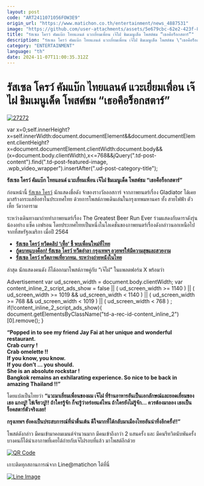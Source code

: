 ```yaml
---
layout: post
code: "ART2411071056FOW3E9"
origin_url: "https://www.matichon.co.th/entertainment/news_4887531"
image: "https://github.com/user-attachments/assets/5e679cbc-62e2-423f-8ad5-0f18cb3b9840"
title: "รัสเซล โครว์ คัมแบ๊ก ไทยแลนด์ แวะเยี่ยมเพื่อน เจ๊ไฝ ชิมเมนูเด็ด โพสต์ชม “เธอคือร็อกสตาร์”"
description: "รัสเซล โครว์ คัมแบ๊ก ไทยแลนด์ แวะเยี่ยมเพื่อน เจ๊ไฝ ชิมเมนูเด็ด โพสต์ชม \"เธอคือร็อกสตาร์\""
category: "ENTERTAINMENT"
language: "th"
date: 2024-11-07T11:00:35.312Z
---
```


# รัสเซล โครว์ คัมแบ๊ก ไทยแลนด์ แวะเยี่ยมเพื่อน เจ๊ไฝ ชิมเมนูเด็ด โพสต์ชม “เธอคือร็อกสตาร์”

[![](https://www.matichon.co.th/wp-content/uploads/2024/11/27272.jpg "27272")](https://www.matichon.co.th/wp-content/uploads/2024/11/27272.jpg)

var x=0;self.innerHeight?x=self.innerWidth:document.documentElement&&document.documentElement.clientHeight?x=document.documentElement.clientWidth:document.body&&(x=document.body.clientWidth),x<=768&&jQuery(".td-post-content").find(".td-post-featured-image, .wpb\_video\_wrapper").insertAfter(".ud-post-category-title");

**รัสเซล โครว์ คัมแบ๊ก ไทยแลนด์ แวะเยี่ยมเพื่อน เจ๊ไฝ ชิมเมนูเด็ด โพสต์ชม “เธอคือร็อกสตาร์”**

ก่อนหน้านี้ [รัสเซล โครว์](https://x.com/russellcrowe/status/1854151762556629055) นักแสดงชื่อดัง จ้าของรางวัลออสการ์ จากภาพยนตร์เรื่อง Gladiator ได้เคยมาสร้างกระแสฮือฮาในประเทศไทย ด้วยการโพสต์ภาพเดินเล่นในกรุงเทพมหานคร ทั้ง สายไฟฟ้า ตัวเหี้ย วัดวาอาราม

ระหว่างเดินทางมาถ่ายทำภาพยนตร์เรื่อง The Greatest Beer Run Ever ร่วมแสดงกับดาราดังรุ่นน้องอย่าง แซ็ค เอฟรอน โดยประเทศไทยเป็นหนึ่งในโลเคชั่นของภาพยนตร์เรื่องดังกล่าวนอกเหนือไปจากที่สหรัฐอเมริกา เมื่อปี 2564

*   **[รัสเซล โครว์ ทวีตคลิป ‘เหี้ย’ ชี้ พบเพื่อนใหม่ที่ไทย](https://www.matichon.co.th/foreign/news_3000660)**
*   **[กู้ดบายแบงค็อก! รัสเซล โครว์ ทวีตอำลา กรุงเทพฯ อวยพรให้มีความสุขและสวยงาม](https://www.matichon.co.th/foreign/news_3011545)**
*   **[รัสเซล โครว์ ทวีตภาพเที่ยวกทม. ระหว่างถ่ายหนังในไทย](https://www.matichon.co.th/foreign/news_2991621)**

ล่าสุด นักแสดงคนดัง ก็ได้ออกมาโพสต์ภาพคู่กับ “เจ๊ไฝ” ในแพลตฟอร์ม X พร้อมว่า

Advertisement var ud\_screen\_width = document.body.clientWidth; var content\_inline\_2\_script\_ads\_show = false || ( ud\_screen\_width >= 1140 ) || ( ud\_screen\_width >= 1019 && ud\_screen\_width < 1140 ) || ( ud\_screen\_width >= 768 && ud\_screen\_width < 1019 ) || ( ud\_screen\_width < 768 ) ; if(!content\_inline\_2\_script\_ads\_show){ document.getElementsByClassName("td-a-rec-id-content\_inline\_2")\[0\].remove(); }

**“Popped in to see my friend Jay Fai at her unique and wonderful restaurant.**  
**Crab curry !**  
**Crab omelette !!**  
**If you know, you know.**  
**If you don’t … you should.**  
**She is an absolute rockstar !**  
**Bangkok remains an exhilarating experience. So nice to be back in amazing Thailand !!”**

โดยแปลเป็นไทยว่า **“แวะมาเยี่ยมเพื่อนของผม เจ๊ไฝ ที่ร้านอาหารอันเป็นเอกลักษณ์และยอดเยี่ยมของเธอ แกงปู! ไข่เจียวปู!! ถ้าใครรู้จัก ก็จะรู้ว่าอร่อยแค่ไหน ถ้าใครยังไม่รู้จัก… ควรต้องมาลอง เธอเป็นร็อคสตาร์ตัวจริงเลย!**

**กรุงเทพฯ ยังคงเป็นประสบการณ์ที่น่าตื่นเต้น ดีใจมากที่ได้กลับมาเมืองไทยอันน่าทึ่งอีกครั้ง!!”**

โพสต์ดังกล่าว มีคนเข้ามาคอมเมนต์จำนวนมาก มีคนเข้าถึงกว่า 2 แสนครั้ง และ มีคนรีทวิตนับพันครั้ง บางคนก็ได้นำเอาภาพที่เคยได้ถ่ายกับเจ๊ไฝรอบที่แล้ว มาโพสต์อีกด้วย

[![QR Code](https://www.matichon.co.th/wp-content/uploads/2023/07/wob1371z.jpg)](https://lin.ee/ht0nDxX)

เกาะติดทุกสถานการณ์จาก Line@matichon ได้ที่นี่

[![Line Image](https://www.matichon.co.th/wp-content/uploads/2023/07/th.png)](https://lin.ee/ht0nDxX)